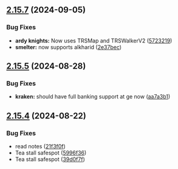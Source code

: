 ## [2.15.7](https://github.com/Torwent/wasp-free/compare/v2.15.6...v2.15.7) (2024-09-05)


### Bug Fixes

* **ardy knights:** Now uses TRSMap and TRSWalkerV2 ([5723219](https://github.com/Torwent/wasp-free/commit/5723219b7ae2f2cba40cf3dca32ef879f07946a4))
* **smelter:** now supports alkharid ([2e37bec](https://github.com/Torwent/wasp-free/commit/2e37becaa9ea73da57a6ccabd56dd2043bf699d0))



## [2.15.5](https://github.com/Torwent/wasp-free/compare/v2.15.4...v2.15.5) (2024-08-28)


### Bug Fixes

* **kraken:** should have full banking support at ge now ([aa7a3b1](https://github.com/Torwent/wasp-free/commit/aa7a3b19295152710807c735a74fa958a2897df7))



## [2.15.4](https://github.com/Torwent/wasp-free/compare/v2.15.3...v2.15.4) (2024-08-22)


### Bug Fixes

* read notes ([21f3f0f](https://github.com/Torwent/wasp-free/commit/21f3f0f2a302121d8808a1271563da66680a0b55))
* Tea stall safespot ([5996f36](https://github.com/Torwent/wasp-free/commit/5996f36501beb48e46d44b518af6d28da47bebd4))
* Tea stall safespot ([39d0f7f](https://github.com/Torwent/wasp-free/commit/39d0f7f68ad4c447ca73160d16c0b9a892436220))



